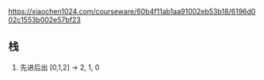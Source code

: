 https://xiaochen1024.com/courseware/60b4f11ab1aa91002eb53b18/6196d002c1553b002e57bf23
## 栈
1. 先进后出
[0,1,2] -> 2, 1, 0